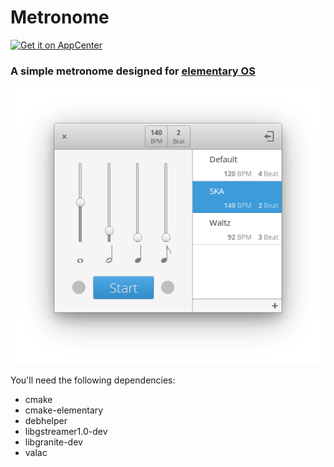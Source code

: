 # Metronome

[![Get it on AppCenter](https://appcenter.elementary.io/badge.svg)](https://appcenter.elementary.io/com.github.artemanufrij.metronome)

### A simple metronome designed for [elementary OS](https://elementary.io)
![screenshot](Screenshot.png)

You'll need the following dependencies:
* cmake
* cmake-elementary
* debhelper
* libgstreamer1.0-dev
* libgranite-dev
* valac
